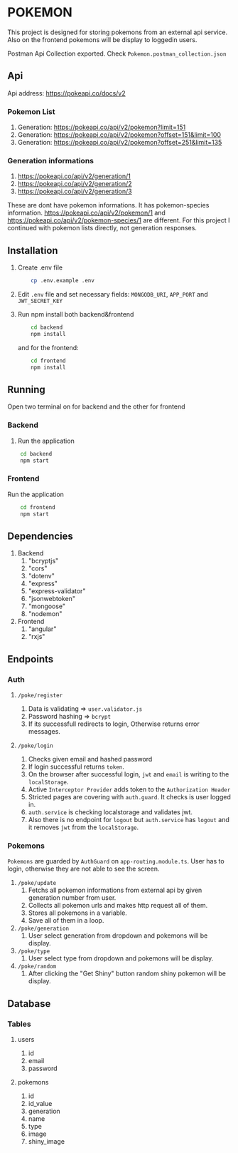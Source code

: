 # POKEMON

This project is designed for storing pokemons from an external api service. Also on the frontend pokemons will be display to loggedin users.

Postman Api Collection exported. Check `Pokemon.postman_collection.json`

## Api

Api address: <https://pokeapi.co/docs/v2>

### Pokemon List

1. Generation: <https://pokeapi.co/api/v2/pokemon?limit=151>
2. Generation: <https://pokeapi.co/api/v2/pokemon?offset=151&limit=100>
3. Generation: <https://pokeapi.co/api/v2/pokemon?offset=251&limit=135>

### Generation informations

1. <https://pokeapi.co/api/v2/generation/1>
2. <https://pokeapi.co/api/v2/generation/2>
3. <https://pokeapi.co/api/v2/generation/3>

These are dont have pokemon informations. It has pokemon-species information.
<https://pokeapi.co/api/v2/pokemon/1> and <https://pokeapi.co/api/v2/pokemon-species/1> are different.
For this project I continued with pokemon lists directly, not generation responses.

## Installation

1. Create .env file

    ```bash
        cp .env.example .env
    ```

2. Edit `.env` file and set necessary fields: `MONGODB_URI`, `APP_PORT` and `JWT_SECRET_KEY`

3. Run npm install both backend&frontend

    ```bash
        cd backend
        npm install
    ```

    and for the frontend:

    ```bash
        cd frontend
        npm install
    ```

## Running

Open two terminal on for backend and the other for frontend

### Backend

1. Run the application

```bash
    cd backend
    npm start
```

### Frontend

Run the application

```bash
    cd frontend
    npm start
```

## Dependencies

1. Backend
    1. "bcryptjs"
    1. "cors"
    1. "dotenv"
    1. "express"
    1. "express-validator"
    1. "jsonwebtoken"
    1. "mongoose"
    1. "nodemon"
1. Frontend
    1. "angular"
    1. "rxjs"

## Endpoints

### Auth

1. `/poke/register`
    1. Data is validating => `user.validator.js`  
    2. Password hashing => `bcrypt`
    3. If its successfull redirects to login, Otherwise returns error messages.

2. `/poke/login`
    1. Checks given email and hashed password
    2. If login successful returns `token`.
    3. On the browser after successful login, `jwt` and `email` is writing to the `localStorage`.
    4. Active `Interceptor Provider` adds token to the `Authorization Header`
    5. Stricted pages are covering with `auth.guard`. It checks is user logged in.
    6. `auth.service` is checking localstorage and validates jwt.
    7. Also there is no endpoint for `logout` but `auth.service` has `logout` and it removes `jwt` from the `localStorage`.

### Pokemons

`Pokemons` are guarded by `AuthGuard` on `app-routing.module.ts`. User has to login, otherwise they are not able to see the screen.

1. `/poke/update`
    1. Fetchs all pokemon informations from external api by given generation number from user.
    2. Collects all pokemon urls and makes http request all of them.
    3. Stores all pokemons in a variable.
    4. Save all of them in a loop.
2. `/poke/generation`
    1. User select generation from dropdown and pokemons will be display.
3. `/poke/type`
    1. User select type from dropdown and pokemons will be display.
4. `/poke/random`
    1. After clicking the "Get Shiny" button random shiny pokemon will be display.

## Database

### Tables

1. users
    1. id
    2. email
    3. password

2. pokemons
    1. id
    2. id_value
    3. generation
    4. name
    5. type
    6. image
    7. shiny_image
